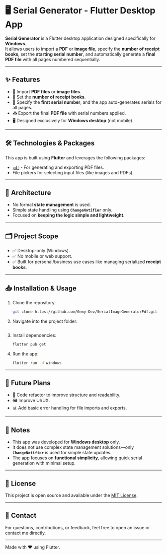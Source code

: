 # 🖥️ Serial Generator - Flutter Desktop App

**Serial Generator** is a Flutter desktop application designed specifically for **Windows**.  
It allows users to import a **PDF** or **image file**, specify the **number of receipt books**, set the **starting serial number**, and automatically generate a **final PDF file** with all pages numbered sequentially.

---

## ✨ Features

- 📄 Import **PDF files** or **image files**.
- 🔢 Set the **number of receipt books**.
- 🔖 Specify the **first serial number**, and the app auto-generates serials for all pages.
- 📥 Export the final **PDF file** with serial numbers applied.
- 🖥️ Designed exclusively for **Windows desktop** (not mobile).

---

## 🛠️ Technologies & Packages

This app is built using **Flutter** and leverages the following packages:

- [`pdf`](https://pub.dev/packages/pdf) - For generating and exporting PDF files.
- File pickers for selecting input files (like images and PDFs).

---

## 🧩 Architecture

- No formal **state management** is used.
- Simple state handling using **`ChangeNotifier`** only.
- Focused on **keeping the logic simple and lightweight**.

---

## 🗂️ Project Scope

- ✅ Desktop-only (Windows).
- ✅ No mobile or web support.
- ✅ Built for personal/business use cases like managing serialized **receipt books**.

---

## 📥 Installation & Usage

1. Clone the repository:
    ```bash
    git clone https://github.com/Gemy-Dev/SerialImageGeneratorPdf.git
    ```
2. Navigate into the project folder:
  
    ```
3. Install dependencies:
    ```bash
    flutter pub get
    ```
4. Run the app:
    ```bash
    flutter run -d windows
    ```

---

## 📄 Future Plans

- 🔄 Code refactor to improve structure and readability.
- 🖼️ Improve UI/UX.
- 📊 Add basic error handling for file imports and exports.

---

## 📝 Notes

- This app was developed for **Windows desktop** only.
- It does not use complex state management solutions—only **`ChangeNotifier`** is used for simple state updates.
- The app focuses on **functional simplicity**, allowing quick serial generation with minimal setup.

---

## 📄 License

This project is open source and available under the [MIT License](LICENSE).

---

## 📧 Contact

For questions, contributions, or feedback, feel free to open an issue or contact me directly.

---

Made with ❤️ using Flutter.
